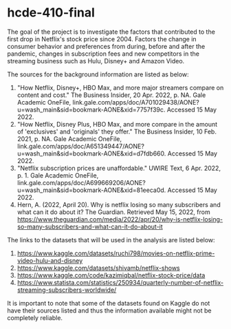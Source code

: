 # hcde-410-final

The goal of the project is to investigate the factors that contributed to the first drop in Netflix's stock price since 2004. Factors  the change in consumer behavior and preferences from during, before and after the pandemic, changes in subscription fees and new competitors in the streaming business such as Hulu, Disney+ and Amazon Video. 

The sources for the background information are listed as below:
1. "How Netflix, Disney+, HBO Max, and more major streamers compare on content and cost." The Business Insider, 20 Apr. 2022, p. NA. Gale Academic OneFile, link.gale.com/apps/doc/A701029438/AONE?u=wash_main&sid=bookmark-AONE&xid=7757f39c. Accessed 15 May 2022.
2. "How Netflix, Disney Plus, HBO Max, and more compare in the amount of 'exclusives' and 'originals' they offer." The Business Insider, 10 Feb. 2021, p. NA. Gale Academic OneFile, link.gale.com/apps/doc/A651349447/AONE?u=wash_main&sid=bookmark-AONE&xid=d7fdb660. Accessed 15 May 2022.
3. "Netflix subscription prices are unaffordable." UWIRE Text, 6 Apr. 2022, p. 1. Gale Academic OneFile, link.gale.com/apps/doc/A699669206/AONE?u=wash_main&sid=bookmark-AONE&xid=81eeca0d. Accessed 15 May 2022.
4. Hern, A. (2022, April 20). Why is netflix losing so many subscribers and what can it do about it? The Guardian. Retrieved May 15, 2022, from https://www.theguardian.com/media/2022/apr/20/why-is-netflix-losing-so-many-subscribers-and-what-can-it-do-about-it 

The links to the datasets that will be used in the analysis are listed below:
1. https://www.kaggle.com/datasets/ruchi798/movies-on-netflix-prime-video-hulu-and-disney
2. https://www.kaggle.com/datasets/shivamb/netflix-shows
3. https://www.kaggle.com/code/kazimiqbal/netflix-stock-price/data
4. https://www.statista.com/statistics/250934/quarterly-number-of-netflix-streaming-subscribers-worldwide/

It is important to note that some of the datasets found on Kaggle do not have their sources listed and thus the information available might not be completely reliable.
